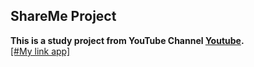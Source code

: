 ## ShareMe Project

**This is a study project from YouTube Channel [Youtube](https://www.youtube.com/watch?v=XxXyfkrP298&list=PL6QREj8te1P6wX9m5KnicnDVEucbOPsqR).**<br>
<a href="https://sharemeexserlot.netlify.app/login" target="_blank">[#My link app]
